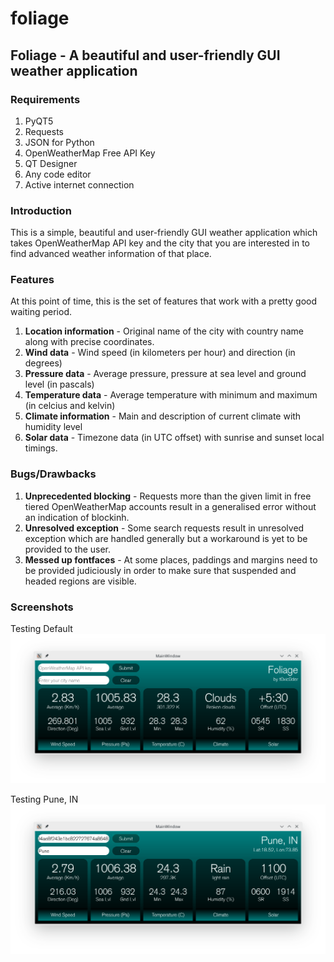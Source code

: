 # foliage
## Foliage - A beautiful and user-friendly GUI weather application

### Requirements
1. PyQT5
2. Requests
3. JSON for Python
4. OpenWeatherMap Free API Key
5. QT Designer
6. Any code editor
7. Active internet connection

### Introduction
This is a simple, beautiful and user-friendly GUI weather application which takes OpenWeatherMap API key and the city that you are interested in to find advanced weather information of that place. 

### Features
At this point of time, this is the set of features that work with a pretty good waiting period.
1. **Location information** - Original name of the city with country name along with precise coordinates.
2. **Wind data** - Wind speed (in kilometers per hour) and direction (in degrees)
3. **Pressure data** - Average pressure, pressure at sea level and ground level (in pascals)
4. **Temperature data** - Average temperature with minimum and maximum (in celcius and kelvin)
5. **Climate information** - Main and description of current climate with humidity level
6. **Solar data** - Timezone data (in UTC offset) with sunrise and sunset local timings.

### Bugs/Drawbacks
1. **Unprecedented blocking** - Requests more than the given limit in free tiered OpenWeatherMap accounts result in a generalised error without an indication of blockinh.
2. **Unresolved exception** - Some search requests result in unresolved exception which are handled generally but a workaround is yet to be provided to the user.
3. **Messed up fontfaces** - At some places, paddings and margins need to be provided judiciously in order to make sure that suspended and headed regions are visible.

### Screenshots
Testing Default
![Default Screen](screenshots/default.png)

Testing Pune, IN
![Breakpoint Screen](screenshots/punecity.png)
